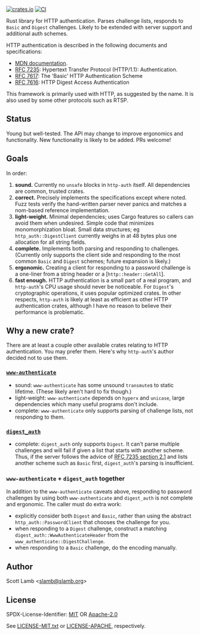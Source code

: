 [![crates.io](https://img.shields.io/crates/v/http-auth)](https://crates.io/crates/http-auth)
[![CI](https://github.com/scottlamb/http-auth/workflows/CI/badge.svg)](https://github.com/scottlamb/http-auth/actions?query=workflow%3ACI)

Rust library for HTTP authentication. Parses challenge lists, responds
to `Basic` and `Digest` challenges. Likely to be extended with server
support and additional auth schemes.

HTTP authentication is described in the following documents and specifications:

*   [MDN documentation](https://developer.mozilla.org/en-US/docs/Web/HTTP/Authentication).
*   [RFC 7235](https://datatracker.ietf.org/doc/html/rfc7235):
    Hypertext Transfer Protocol (HTTP/1.1): Authentication.
*   [RFC 7617](https://datatracker.ietf.org/doc/html/rfc7617):
    The 'Basic' HTTP Authentication Scheme
*   [RFC 7616](https://datatracker.ietf.org/doc/html/rfc7616):
    HTTP Digest Access Authentication

This framework is primarily used with HTTP, as suggested by the name. It is
also used by some other protocols such as RTSP.

## Status

Young but well-tested. The API may change to improve ergonomics and
functionality. New functionality is likely to be added. PRs welcome!

## Goals

In order:

1.  **sound.** Currently no `unsafe` blocks in `http-auth` itself. All
    dependencies are common, trusted crates.
3.  **correct.** Precisely implements the specifications except where noted.
    Fuzz tests verify the hand-written parser never panics and matches a
    nom-based reference implementation.
4.  **light-weight.** Minimal dependencies; uses Cargo features so callers can
    avoid them when undesired. Simple code that minimizes monomorphization
    bloat. Small data structures; eg `http_auth::DigestClient` currently weighs
    in at 48 bytes plus one allocation for all string fields.
6.  **complete.** Implements both parsing and responding to challenges.
    (Currently only supports the client side and responding to the most common
    `Basic` and `Digest` schemes; future expansion is likely.)
7.  **ergonomic.** Creating a client for responding to a password challenge is
    a one-liner from a string header or a [`http::header::GetAll`].
8.  **fast enough.** HTTP authentication is a small part of a real program, and
    `http-auth`'s CPU usage should never be noticeable. For `Digest`'s
    cryptographic operations, it uses popular optimized crates. In other
    respects, `http-auth` is likely at least as efficient as other HTTP
    authentication crates, although I have no reason to believe their
    performance is problematic.

## Why a new crate?

There are at least a couple other available crates relating to HTTP
authentication. You may prefer them. Here's why `http-auth`'s author decided
not to use them.

### [`www-authenticate`](https://crates.io/crates/www-authenticate)

*   sound: `www-authenticate` has some unsound `transmute`s to static lifetime.
    (These likely aren't hard to fix though.)
*   light-weight: `www-authenticate` depends on `hyperx` and `unicase`, large
    dependencies which many useful programs don't include.
*   complete: `www-authenticate` only supports parsing of challenge lists, not
    responding to them.

### [`digest_auth`](https://crates.io/crates/digest_auth)

*   complete: `digest_auth` only supports `Digest`. It can't parse multiple
    challenges and will fail if given a list that starts with another scheme.
    Thus, if the server follows the advice of
    [RFC 7235 section 2.1](https://datatracker.ietf.org/doc/html/rfc7235) and
    lists another scheme such as `Basic` first, `digest_auth`'s parsing is
    insufficient.

### `www-authenticate` + `digest_auth` together

In addition to the `www-authenticate` caveats above, responding to password
challenges by using both `www-authenticate` and `digest_auth` is not complete
and ergonomic. The caller must do extra work:

*    explicitly consider both `Digest` and `Basic`, rather than using the
     abstract `http_auth::PasswordClient` that chooses the challenge for you.
*    when responding to a `Digest` challenge, construct a matching
     `digest_auth::WwwAuthenticateHeader` from the
     `www_authenticate::DigestChallenge`.
*    when responding to a `Basic` challenge, do the encoding manually.

## Author

Scott Lamb &lt;slamb@slamb.org>

## License

SPDX-License-Identifier: [MIT](https://spdx.org/licenses/MIT.html) OR [Apache-2.0](https://spdx.org/licenses/Apache-2.0.html)

See [LICENSE-MIT.txt](LICENSE-MIT.txt) or [LICENSE-APACHE](LICENSE-APACHE.txt),
respectively.
